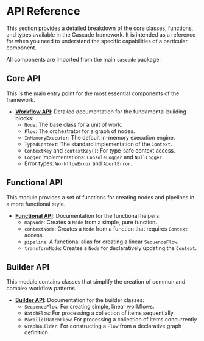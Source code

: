 # API Reference

This section provides a detailed breakdown of the core classes, functions, and types available in the Cascade framework. It is intended as a reference for when you need to understand the specific capabilities of a particular component.

All components are imported from the main `cascade` package.

## Core API

This is the main entry point for the most essential components of the framework.

- **[Workflow API](./workflow.md)**: Detailed documentation for the fundamental building blocks:
  - `Node`: The base class for a unit of work.
  - `Flow`: The orchestrator for a graph of nodes.
  - `InMemoryExecutor`: The default in-memory execution engine.
  - `TypedContext`: The standard implementation of the `Context`.
  - `ContextKey` and `contextKey()`: For type-safe context access.
  - `Logger` implementations: `ConsoleLogger` and `NullLogger`.
  - Error types: `WorkflowError` and `AbortError`.

## Functional API

This module provides a set of functions for creating nodes and pipelines in a more functional style.

- **[Functional API](./fn.md)**: Documentation for the functional helpers:
  - `mapNode`: Creates a `Node` from a simple, pure function.
  - `contextNode`: Creates a `Node` from a function that requires `Context` access.
  - `pipeline`: A functional alias for creating a linear `SequenceFlow`.
  - `transformNode`: Creates a `Node` for declaratively updating the `Context`.

## Builder API

This module contains classes that simplify the creation of common and complex workflow patterns.

- **[Builder API](./builder.md)**: Documentation for the builder classes:
  - `SequenceFlow`: For creating simple, linear workflows.
  - `BatchFlow`: For processing a collection of items sequentially.
  - `ParallelBatchFlow`: For processing a collection of items concurrently.
  - `GraphBuilder`: For constructing a `Flow` from a declarative graph definition.
